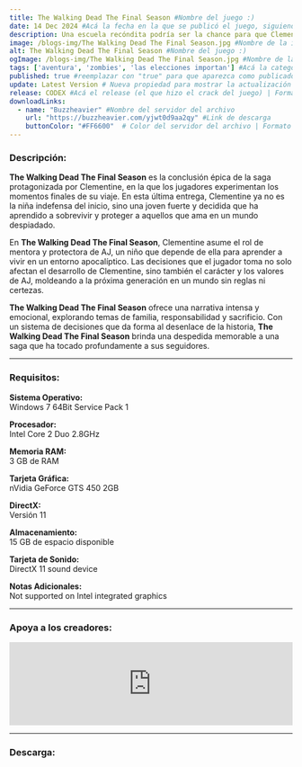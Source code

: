 ```yaml
---
title: The Walking Dead The Final Season #Nombre del juego :)
date: 14 Dec 2024 #Acá la fecha en la que se publicó el juego, siguiendo este formato: Dia "30", Mes "Oct", Año "2024" = como debe quedar: 30 Oct 2024
description: Una escuela recóndita podría ser la chance para que Clementine al fin tenga un hogar, pero protegerla conllevará un sacrificio. #Acá una mini descripción del juego
image: /blogs-img/The Walking Dead The Final Season.jpg #Nombre de la imagen, por lo general es exactamente el mismo nombre que el juego excluyendo lo ":" (Dos puntos)
alt: The Walking Dead The Final Season #Nombre del juego :)
ogImage: /blogs-img/The Walking Dead The Final Season.jpg #Nombre de la imagen, por lo general es exactamente el mismo nombre que el juego excluyendo lo ":" (Dos puntos)
tags: ['aventura', 'zombies', 'las elecciones importan'] #Acá la categoría o categorías del juego, si es más de una se coloca en este formato: ['categoría1', 'categoría2']
published: true #reemplazar con "true" para que aparezca como publicado
update: Latest Version # Nueva propiedad para mostrar la actualización | Formato: v1.0.0
release: CODEX #Acá el release (el que hizo el crack del juego) | Formato: Nicolhetti
downloadLinks:
  - name: "Buzzheavier" #Nombre del servidor del archivo
    url: "https://buzzheavier.com/yjwt0d9aa2qy" #Link de descarga
    buttonColor: "#FF6600"  # Color del servidor del archivo | Formato hexadecimal | MediaFire: #0171F0 | Buzzheavier: #FF6600 |
---
```


<!--En VSCode seleccionando una palabra, por ejemplo: "The Walking Dead The Final Season" y apretando Ctrl+F2 se seleccionan todas las palabras iguales-->

### Descripción:
**The Walking Dead The Final Season** es la conclusión épica de la saga protagonizada por Clementine, en la que los jugadores experimentan los momentos finales de su viaje. En esta última entrega, Clementine ya no es la niña indefensa del inicio, sino una joven fuerte y decidida que ha aprendido a sobrevivir y proteger a aquellos que ama en un mundo despiadado.

En **The Walking Dead The Final Season**, Clementine asume el rol de mentora y protectora de AJ, un niño que depende de ella para aprender a vivir en un entorno apocalíptico. Las decisiones que el jugador toma no solo afectan el desarrollo de Clementine, sino también el carácter y los valores de AJ, moldeando a la próxima generación en un mundo sin reglas ni certezas.

**The Walking Dead The Final Season** ofrece una narrativa intensa y emocional, explorando temas de familia, responsabilidad y sacrificio. Con un sistema de decisiones que da forma al desenlace de la historia, **The Walking Dead The Final Season** brinda una despedida memorable a una saga que ha tocado profundamente a sus seguidores.
<!--Prompt para Chat-GPT: Hazme una descripción para el juego "The Walking Dead The Final Season" y cada que menciones "The Walking Dead The Final Season" ponlo en negrita -->

---

### Requisitos:
**Sistema Operativo:**  
Windows 7 64Bit Service Pack 1

**Procesador:**  
Intel Core 2 Duo 2.8GHz

**Memoria RAM:**  
3 GB de RAM

**Tarjeta Gráfica:**  
nVidia GeForce GTS 450 2GB

**DirectX:**  
Versión 11

**Almacenamiento:**  
15 GB de espacio disponible

**Tarjeta de Sonido:**  
DirectX 11 sound device

**Notas Adicionales:**  
Not supported on Intel integrated graphics

<!--Si falta o sobra un requisito se quita o se agrega manteniendo el mismo formato-->

---

### Apoya a los creadores:
<iframe src="https://store.steampowered.com/widget/866800/" frameborder="0" style="background-color: transparent; width: 100% !important; aspect-ratio: 646 / 190;"></iframe>

<!--Reemplazar los numeros (AppID) del juego (en este caso 2668510) por el numero (AppID) correspondiente con el juego a publicar-->
<!--El AppID se encuentra en la URL del Juego en Steam-->

---

### Descarga:
